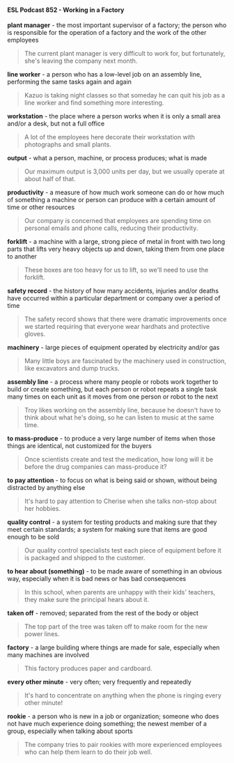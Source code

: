 #### ESL Podcast 852 - Working in a Factory

**plant manager** - the most important supervisor of a factory; the person who is
responsible for the operation of a factory and the work of the other employees

> The current plant manager is very difficult to work for, but fortunately, she's
leaving the company next month.

**line worker** - a person who has a low-level job on an assembly line, performing
the same tasks again and again

> Kazuo is taking night classes so that someday he can quit his job as a line
worker and find something more interesting.

**workstation** - the place where a person works when it is only a small area
and/or a desk, but not a full office

> A lot of the employees here decorate their workstation with photographs and
small plants.

**output** - what a person, machine, or process produces; what is made

> Our maximum output is 3,000 units per day, but we usually operate at about
half of that.

**productivity** - a measure of how much work someone can do or how much of
something a machine or person can produce with a certain amount of time or
other resources

> Our company is concerned that employees are spending time on personal
emails and phone calls, reducing their productivity.

**forklift** - a machine with a large, strong piece of metal in front with two long parts
that lifts very heavy objects up and down, taking them from one place to another

> These boxes are too heavy for us to lift, so we'll need to use the forklift.

**safety record** - the history of how many accidents, injuries and/or deaths have
occurred within a particular department or company over a period of time

> The safety record shows that there were dramatic improvements once we
started requiring that everyone wear hardhats and protective gloves.

**machinery** - large pieces of equipment operated by electricity and/or gas

> Many little boys are fascinated by the machinery used in construction, like
excavators and dump trucks.

**assembly line** - a process where many people or robots work together to build
or create something, but each person or robot repeats a single task many times
on each unit as it moves from one person or robot to the next

> Troy likes working on the assembly line, because he doesn't have to think
about what he's doing, so he can listen to music at the same time.

**to mass-produce** - to produce a very large number of items when those things
are identical, not customized for the buyers

> Once scientists create and test the medication, how long will it be before the
drug companies can mass-produce it?

**to pay attention** - to focus on what is being said or shown, without being
distracted by anything else

> It's hard to pay attention to Cherise when she talks non-stop about her hobbies.

**quality control** - a system for testing products and making sure that they meet
certain standards; a system for making sure that items are good enough to be
sold

> Our quality control specialists test each piece of equipment before it is
packaged and shipped to the customer.

**to hear about (something)** - to be made aware of something in an obvious way,
especially when it is bad news or has bad consequences

> In this school, when parents are unhappy with their kids' teachers, they make
sure the principal hears about it.

**taken off** - removed; separated from the rest of the body or object

> The top part of the tree was taken off to make room for the new power lines.

**factory** - a large building where things are made for sale, especially when many
machines are involved

> This factory produces paper and cardboard.

**every other minute** - very often; very frequently and repeatedly

> It's hard to concentrate on anything when the phone is ringing every other
minute!

**rookie** - a person who is new in a job or organization; someone who does not
have much experience doing something; the newest member of a group,
especially when talking about sports

> The company tries to pair rookies with more experienced employees who can
help them learn to do their job well.

